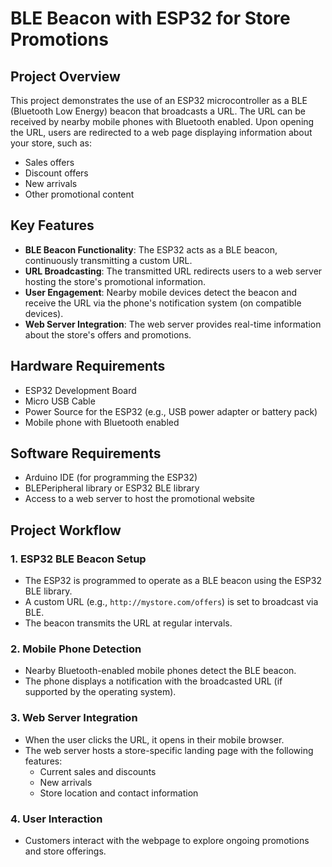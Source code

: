 # BLE Beacon with ESP32 for Store Promotions  

##  **Project Overview**  
This project demonstrates the use of an ESP32 microcontroller as a BLE (Bluetooth Low Energy) beacon that broadcasts a URL. The URL can be received by nearby mobile phones with Bluetooth enabled. Upon opening the URL, users are redirected to a web page displaying information about your store, such as:  
- Sales offers  
- Discount offers  
- New arrivals  
- Other promotional content  

##  **Key Features**  
- **BLE Beacon Functionality**: The ESP32 acts as a BLE beacon, continuously transmitting a custom URL.  
- **URL Broadcasting**: The transmitted URL redirects users to a web server hosting the store's promotional information.  
- **User Engagement**: Nearby mobile devices detect the beacon and receive the URL via the phone's notification system (on compatible devices).  
- **Web Server Integration**: The web server provides real-time information about the store's offers and promotions.  

##  **Hardware Requirements**  
- ESP32 Development Board  
- Micro USB Cable  
- Power Source for the ESP32 (e.g., USB power adapter or battery pack)  
- Mobile phone with Bluetooth enabled  

##  **Software Requirements**  
- Arduino IDE (for programming the ESP32)  
- BLEPeripheral library or ESP32 BLE library  
- Access to a web server to host the promotional website  

##  **Project Workflow**  
### 1. **ESP32 BLE Beacon Setup**  
- The ESP32 is programmed to operate as a BLE beacon using the ESP32 BLE library.  
- A custom URL (e.g., `http://mystore.com/offers`) is set to broadcast via BLE.  
- The beacon transmits the URL at regular intervals.  

### 2. **Mobile Phone Detection**  
- Nearby Bluetooth-enabled mobile phones detect the BLE beacon.  
- The phone displays a notification with the broadcasted URL (if supported by the operating system).  

### 3. **Web Server Integration**  
- When the user clicks the URL, it opens in their mobile browser.  
- The web server hosts a store-specific landing page with the following features:  
  - Current sales and discounts  
  - New arrivals  
  - Store location and contact information  

### 4. **User Interaction**  
- Customers interact with the webpage to explore ongoing promotions and store offerings.  

